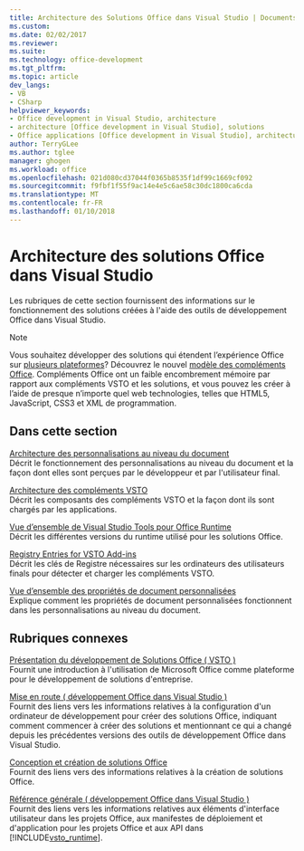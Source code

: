 ```yaml
---
title: Architecture des Solutions Office dans Visual Studio | Documents Microsoft
ms.custom: 
ms.date: 02/02/2017
ms.reviewer: 
ms.suite: 
ms.technology: office-development
ms.tgt_pltfrm: 
ms.topic: article
dev_langs:
- VB
- CSharp
helpviewer_keywords:
- Office development in Visual Studio, architecture
- architecture [Office development in Visual Studio], solutions
- Office applications [Office development in Visual Studio], architecture
author: TerryGLee
ms.author: tglee
manager: ghogen
ms.workload: office
ms.openlocfilehash: 021d080cd37044f0365b8535f1df99c1669cf092
ms.sourcegitcommit: f9fbf1f55f9ac14e4e5c6ae58c30dc1800ca6cda
ms.translationtype: MT
ms.contentlocale: fr-FR
ms.lasthandoff: 01/10/2018
---
```

# <a name="architecture-of-office-solutions-in-visual-studio"></a>Architecture des solutions Office dans Visual Studio
  Les rubriques de cette section fournissent des informations sur le fonctionnement des solutions créées à l'aide des outils de développement Office dans Visual Studio.  
  
> [!NOTE]  
>  Vous souhaitez développer des solutions qui étendent l’expérience Office sur [plusieurs plateformes](https://dev.office.com/add-in-availability)? Découvrez le nouvel [modèle des compléments Office](https://dev.office.com/docs/add-ins/overview/office-add-ins). Compléments Office ont un faible encombrement mémoire par rapport aux compléments VSTO et les solutions, et vous pouvez les créer à l’aide de presque n’importe quel web technologies, telles que HTML5, JavaScript, CSS3 et XML de programmation.  
  
## <a name="in-this-section"></a>Dans cette section  
 [Architecture des personnalisations au niveau du document](../vsto/architecture-of-document-level-customizations.md)  
 Décrit le fonctionnement des personnalisations au niveau du document et la façon dont elles sont perçues par le développeur et par l'utilisateur final.  
  
 [Architecture des compléments VSTO](../vsto/architecture-of-vsto-add-ins.md)  
 Décrit les composants des compléments VSTO et la façon dont ils sont chargés par les applications.  
  
 [Vue d’ensemble de Visual Studio Tools pour Office Runtime](../vsto/visual-studio-tools-for-office-runtime-overview.md)  
 Décrit les différentes versions du runtime utilisé pour les solutions Office.  
  
 [Registry Entries for VSTO Add-ins](../vsto/registry-entries-for-vsto-add-ins.md)  
 Décrit les clés de Registre nécessaires sur les ordinateurs des utilisateurs finals pour détecter et charger les compléments VSTO.  
  
 [Vue d’ensemble des propriétés de document personnalisées](../vsto/custom-document-properties-overview.md)  
 Explique comment les propriétés de document personnalisées fonctionnent dans les personnalisations au niveau du document.  
  
## <a name="related-sections"></a>Rubriques connexes  
 [Présentation du développement de Solutions Office &#40; VSTO &#41;](../vsto/office-solutions-development-overview-vsto.md)  
 Fournit une introduction à l'utilisation de Microsoft Office comme plateforme pour le développement de solutions d'entreprise.  
  
 [Mise en route &#40; développement Office dans Visual Studio &#41;](../vsto/getting-started-office-development-in-visual-studio.md)  
 Fournit des liens vers les informations relatives à la configuration d'un ordinateur de développement pour créer des solutions Office, indiquant comment commencer à créer des solutions et mentionnant ce qui a changé depuis les précédentes versions des outils de développement Office dans Visual Studio.  
  
 [Conception et création de solutions Office](../vsto/designing-and-creating-office-solutions.md)  
 Fournit des liens vers des informations relatives à la création de solutions Office.  
  
 [Référence générale &#40; développement Office dans Visual Studio &#41;](../vsto/general-reference-office-development-in-visual-studio.md)  
 Fournit des liens vers les informations relatives aux éléments d'interface utilisateur dans les projets Office, aux manifestes de déploiement et d'application pour les projets Office et aux API dans [!INCLUDE[vsto_runtime](../vsto/includes/vsto-runtime-md.md)].  
  
  